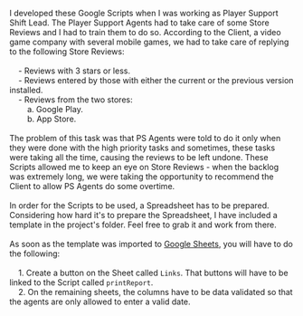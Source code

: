 I developed these Google Scripts when I was working as Player Support Shift Lead. The Player Support Agents had to take care of some Store Reviews and I had to train them to do so. According to the Client, a video game company with several mobile games, we had to take care of replying to the following Store Reviews:
<br /><br />
&nbsp;&nbsp;&nbsp;&nbsp;- Reviews with 3 stars or less.<br />
&nbsp;&nbsp;&nbsp;&nbsp;- Reviews entered by those with either the current or the previous version installed.<br />
&nbsp;&nbsp;&nbsp;&nbsp;- Reviews from the two stores: <br />
&nbsp;&nbsp;&nbsp;&nbsp;&nbsp;&nbsp;&nbsp;&nbsp;a. Google Play.<br />
&nbsp;&nbsp;&nbsp;&nbsp;&nbsp;&nbsp;&nbsp;&nbsp;b. App Store. 
<br /><br />
The problem of this task was that PS Agents were told to do it only when they were done with the high priority tasks and sometimes, these tasks were taking all the time, causing the reviews to be left undone. These Scripts allowed me to keep an eye on Store Reviews - when the backlog was extremely long, we were taking the opportunity to recommend the Client to allow PS Agents do some overtime.
<br /><br />
In order for the Scripts to be used, a Spreadsheet has to be prepared. Considering how hard it's to prepare the Spreadsheet, I have included a template in the project's folder. Feel free to grab it and work from there.<br /><br />
As soon as the template was imported to <a href="https://docs.google.com/spreadsheets/u/0/" target="_blank" rel="noopener">Google Sheets</a>, you will have to do the following:<br /><br />
&nbsp;&nbsp;&nbsp;&nbsp;1. Create a button on the Sheet called <code>Links</code>. That buttons will have to be linked to the Script called <code>printReport</code>.<br />
&nbsp;&nbsp;&nbsp;&nbsp;2. On the remaining sheets, the columns have to be data validated so that the agents are only allowed to enter a valid date. <br />

